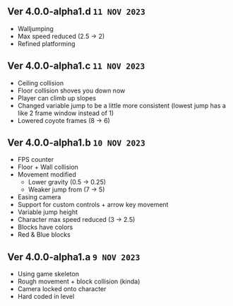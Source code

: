 ## Ver 4.0.0-alpha1.d `11 NOV 2023`
- Walljumping
- Max speed reduced (2.5 -> 2)
- Refined platforming

## Ver 4.0.0-alpha1.c `11 NOV 2023`
- Ceiling collision
- Floor collision shoves you down now
- Player can climb up slopes
- Changed variable jump to be a little more consistent (lowest jump has a like 2 frame window instead of 1)
- Lowered coyote frames (8 -> 6)

## Ver 4.0.0-alpha1.b `10 NOV 2023`
- FPS counter
- Floor + Wall collision
- Movement modified
  - Lower gravity (0.5 -> 0.25)
  - Weaker jump from (7 -> 5)
- Easing camera
- Support for custom controls + arrow key movement
- Variable jump height
- Character max speed reduced (3 -> 2.5)
- Blocks have colors
- Red & Blue blocks

## Ver 4.0.0-alpha1.a `9 NOV 2023`
- Using game skeleton
- Rough movement + block collision (kinda)
- Camera locked onto character
- Hard coded in level